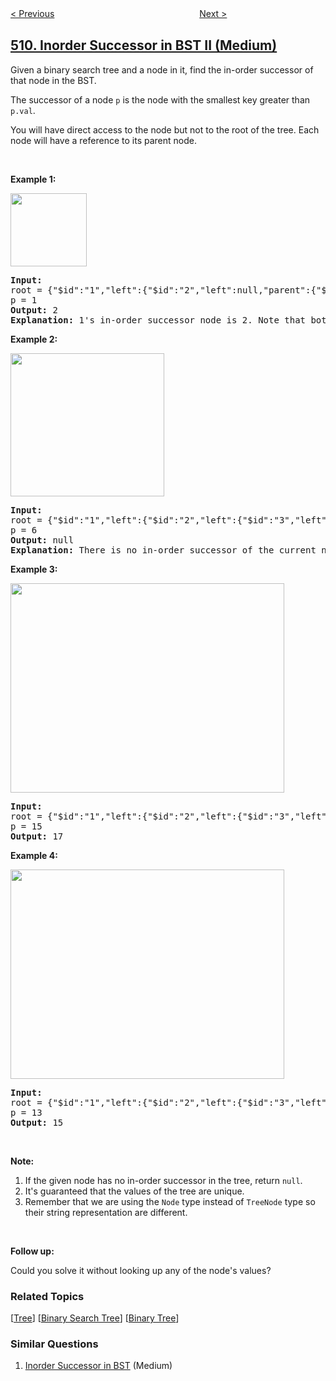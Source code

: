 <!--|This file generated by command(leetcode description); DO NOT EDIT.    |-->
<!--+----------------------------------------------------------------------+-->
<!--|@author    openset <openset.wang@gmail.com>                           |-->
<!--|@link      https://github.com/openset                                 |-->
<!--|@home      https://github.com/openset/leetcode                        |-->
<!--+----------------------------------------------------------------------+-->

[< Previous](../fibonacci-number "Fibonacci Number")
　　　　　　　　　　　　　　　　
[Next >](../game-play-analysis-i "Game Play Analysis I")

## [510. Inorder Successor in BST II (Medium)](https://leetcode.com/problems/inorder-successor-in-bst-ii "二叉搜索树中的中序后继 II")

<p>Given a binary search tree and a node in it, find the in-order successor of that node in the BST.</p>

<p>The successor of a node <code>p</code> is the node with the smallest key greater than <code>p.val</code>.</p>

<p>You will have direct access to the node but not to the root of the tree. Each node will have a reference to its parent node.</p>

<p>&nbsp;</p>

<p><strong>Example 1:</strong></p>
<img alt="" src="https://assets.leetcode.com/uploads/2019/01/23/285_example_1.PNG" style="width: 122px; height: 117px;" />
<pre>
<strong>Input: </strong>
root = <span id="example-input-1-1">{&quot;$id&quot;:&quot;1&quot;,&quot;left&quot;:{&quot;$id&quot;:&quot;2&quot;,&quot;left&quot;:null,&quot;parent&quot;:{&quot;$ref&quot;:&quot;1&quot;},&quot;right&quot;:null,&quot;val&quot;:1},&quot;parent&quot;:null,&quot;right&quot;:{&quot;$id&quot;:&quot;3&quot;,&quot;left&quot;:null,&quot;parent&quot;:{&quot;$ref&quot;:&quot;1&quot;},&quot;right&quot;:null,&quot;val&quot;:3},&quot;val&quot;:2}</span>
p = <span id="example-input-1-2">1</span>
<strong>Output: </strong><span id="example-output-1">2</span>
<strong>Explanation: </strong>1&#39;s in-order successor node is 2. Note that both p and the return value is of Node type.
</pre>

<p><strong>Example 2:</strong></p>
<img alt="" src="https://assets.leetcode.com/uploads/2019/01/23/285_example_2.PNG" style="width: 246px; height: 229px;" />
<pre>
<strong>Input: </strong>
root = <span id="example-input-2-1">{&quot;$id&quot;:&quot;1&quot;,&quot;left&quot;:{&quot;$id&quot;:&quot;2&quot;,&quot;left&quot;:{&quot;$id&quot;:&quot;3&quot;,&quot;left&quot;:{&quot;$id&quot;:&quot;4&quot;,&quot;left&quot;:null,&quot;parent&quot;:{&quot;$ref&quot;:&quot;3&quot;},&quot;right&quot;:null,&quot;val&quot;:1},&quot;parent&quot;:{&quot;$ref&quot;:&quot;2&quot;},&quot;right&quot;:null,&quot;val&quot;:2},&quot;parent&quot;:{&quot;$ref&quot;:&quot;1&quot;},&quot;right&quot;:{&quot;$id&quot;:&quot;5&quot;,&quot;left&quot;:null,&quot;parent&quot;:{&quot;$ref&quot;:&quot;2&quot;},&quot;right&quot;:null,&quot;val&quot;:4},&quot;val&quot;:3},&quot;parent&quot;:null,&quot;right&quot;:{&quot;$id&quot;:&quot;6&quot;,&quot;left&quot;:null,&quot;parent&quot;:{&quot;$ref&quot;:&quot;1&quot;},&quot;right&quot;:null,&quot;val&quot;:6},&quot;val&quot;:5}</span>
p = <span id="example-input-2-2">6</span>
<strong>Output: </strong><span id="example-output-2">null</span>
<strong>Explanation: </strong>There is no in-order successor of the current node, so the answer is <code>null</code>.
</pre>

<p><strong>Example 3:</strong></p>
<img alt="" src="https://assets.leetcode.com/uploads/2019/02/02/285_example_34.PNG" style="width: 438px; height: 335px;" />
<pre>
<strong>Input: </strong>
root = <span id="example-input-2-1">{&quot;$id&quot;:&quot;1&quot;,&quot;left&quot;:{&quot;$id&quot;:&quot;2&quot;,&quot;left&quot;:{&quot;$id&quot;:&quot;3&quot;,&quot;left&quot;:{&quot;$id&quot;:&quot;4&quot;,&quot;left&quot;:null,&quot;parent&quot;:{&quot;$ref&quot;:&quot;3&quot;},&quot;right&quot;:null,&quot;val&quot;:2},&quot;parent&quot;:{&quot;$ref&quot;:&quot;2&quot;},&quot;right&quot;:{&quot;$id&quot;:&quot;5&quot;,&quot;left&quot;:null,&quot;parent&quot;:{&quot;$ref&quot;:&quot;3&quot;},&quot;right&quot;:null,&quot;val&quot;:4},&quot;val&quot;:3},&quot;parent&quot;:{&quot;$ref&quot;:&quot;1&quot;},&quot;right&quot;:{&quot;$id&quot;:&quot;6&quot;,&quot;left&quot;:null,&quot;parent&quot;:{&quot;$ref&quot;:&quot;2&quot;},&quot;right&quot;:{&quot;$id&quot;:&quot;7&quot;,&quot;left&quot;:{&quot;$id&quot;:&quot;8&quot;,&quot;left&quot;:null,&quot;parent&quot;:{&quot;$ref&quot;:&quot;7&quot;},&quot;right&quot;:null,&quot;val&quot;:9},&quot;parent&quot;:{&quot;$ref&quot;:&quot;6&quot;},&quot;right&quot;:null,&quot;val&quot;:13},&quot;val&quot;:7},&quot;val&quot;:6},&quot;parent&quot;:null,&quot;right&quot;:{&quot;$id&quot;:&quot;9&quot;,&quot;left&quot;:{&quot;$id&quot;:&quot;10&quot;,&quot;left&quot;:null,&quot;parent&quot;:{&quot;$ref&quot;:&quot;9&quot;},&quot;right&quot;:null,&quot;val&quot;:17},&quot;parent&quot;:{&quot;$ref&quot;:&quot;1&quot;},&quot;right&quot;:{&quot;$id&quot;:&quot;11&quot;,&quot;left&quot;:null,&quot;parent&quot;:{&quot;$ref&quot;:&quot;9&quot;},&quot;right&quot;:null,&quot;val&quot;:20},&quot;val&quot;:18},&quot;val&quot;:15}</span>
p = <span id="example-input-2-2">15</span>
<strong>Output: </strong><span id="example-output-2">17</span>
</pre>

<p><strong>Example 4:</strong></p>
<img alt="" src="https://assets.leetcode.com/uploads/2019/02/02/285_example_34.PNG" style="width: 438px; height: 335px;" />
<pre>
<strong>Input: </strong>
root = <span id="example-input-2-1">{&quot;$id&quot;:&quot;1&quot;,&quot;left&quot;:{&quot;$id&quot;:&quot;2&quot;,&quot;left&quot;:{&quot;$id&quot;:&quot;3&quot;,&quot;left&quot;:{&quot;$id&quot;:&quot;4&quot;,&quot;left&quot;:null,&quot;parent&quot;:{&quot;$ref&quot;:&quot;3&quot;},&quot;right&quot;:null,&quot;val&quot;:2},&quot;parent&quot;:{&quot;$ref&quot;:&quot;2&quot;},&quot;right&quot;:{&quot;$id&quot;:&quot;5&quot;,&quot;left&quot;:null,&quot;parent&quot;:{&quot;$ref&quot;:&quot;3&quot;},&quot;right&quot;:null,&quot;val&quot;:4},&quot;val&quot;:3},&quot;parent&quot;:{&quot;$ref&quot;:&quot;1&quot;},&quot;right&quot;:{&quot;$id&quot;:&quot;6&quot;,&quot;left&quot;:null,&quot;parent&quot;:{&quot;$ref&quot;:&quot;2&quot;},&quot;right&quot;:{&quot;$id&quot;:&quot;7&quot;,&quot;left&quot;:{&quot;$id&quot;:&quot;8&quot;,&quot;left&quot;:null,&quot;parent&quot;:{&quot;$ref&quot;:&quot;7&quot;},&quot;right&quot;:null,&quot;val&quot;:9},&quot;parent&quot;:{&quot;$ref&quot;:&quot;6&quot;},&quot;right&quot;:null,&quot;val&quot;:13},&quot;val&quot;:7},&quot;val&quot;:6},&quot;parent&quot;:null,&quot;right&quot;:{&quot;$id&quot;:&quot;9&quot;,&quot;left&quot;:{&quot;$id&quot;:&quot;10&quot;,&quot;left&quot;:null,&quot;parent&quot;:{&quot;$ref&quot;:&quot;9&quot;},&quot;right&quot;:null,&quot;val&quot;:17},&quot;parent&quot;:{&quot;$ref&quot;:&quot;1&quot;},&quot;right&quot;:{&quot;$id&quot;:&quot;11&quot;,&quot;left&quot;:null,&quot;parent&quot;:{&quot;$ref&quot;:&quot;9&quot;},&quot;right&quot;:null,&quot;val&quot;:20},&quot;val&quot;:18},&quot;val&quot;:15}</span>
p = <span id="example-input-2-2">13</span>
<strong>Output: </strong><span id="example-output-2">15</span>
</pre>

<p>&nbsp;</p>

<p><strong>Note:</strong></p>

<ol>
	<li>If the given node has no in-order successor in the tree, return <code>null</code>.</li>
	<li>It&#39;s guaranteed that the values of the tree are unique.</li>
	<li>Remember that we are using the <code>Node</code> type instead of <code>TreeNode</code> type so their string representation are different.</li>
</ol>

<p>&nbsp;</p>

<p><strong>Follow up:</strong></p>

<p>Could you solve&nbsp;it without&nbsp;looking up any of the&nbsp;node&#39;s values?</p>

### Related Topics
  [[Tree](../../tag/tree/README.md)]
  [[Binary Search Tree](../../tag/binary-search-tree/README.md)]
  [[Binary Tree](../../tag/binary-tree/README.md)]

### Similar Questions
  1. [Inorder Successor in BST](../inorder-successor-in-bst) (Medium)

